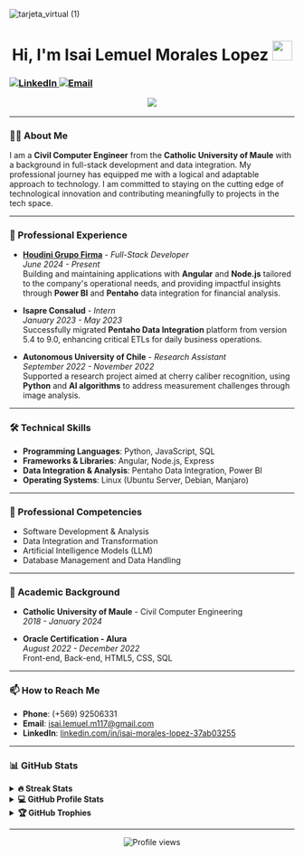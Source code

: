 ![tarjeta_virtual (1)](https://github.com/user-attachments/assets/d057e3e3-9d16-451f-9430-1932ce6ba519)


<h1 align="center">Hi, I'm Isai Lemuel Morales Lopez <img src="https://media.giphy.com/media/hvRJCLFzcasrR4ia7z/giphy.gif" width="35"></h1>
<h3 align="cente
<p align="center">
 
  <a href="https://linkedin.com/in/isai-morales-lopez-37ab03255" target="_blank">
    <img src="https://img.shields.io/badge/-LinkedIn-%230077B5?style=plastic&logo=linkedin&logoColor=white" alt="LinkedIn">
  </a>
  <a href="mailto:isai.lemuel.m117@gmail.com">
    <img src="https://img.shields.io/badge/-Gmail-D14836?style=plastic&logo=gmail&logoColor=white" alt="Email">
  </a>
</p>

<p align="center">
  <a href="https://github.com/DenverCoder1/readme-typing-svg"><img src="https://readme-typing-svg.herokuapp.com?font=Fira+Code&color=%2300A7E1&size=25&center=true&vCenter=true&width=700&height=50&lines=Experienced+Full-Stack+Developer;Data+Integration+and+Analysis+Expert;Adaptable+to+New+Technologies;Passionate+about+Innovative+Tech+Solutions;Open+to+Learning+and+Professional+Growth"></a>
</p>


---

### 👨‍💻 About Me

I am a **Civil Computer Engineer** from the **Catholic University of Maule** with a background in full-stack development and data integration. My professional journey has equipped me with a logical and adaptable approach to technology. I am committed to staying on the cutting edge of technological innovation and contributing meaningfully to projects in the tech space.

---

### 🚀 Professional Experience

- **[Houdini Grupo Firma](https://grupofirma.cl)** - *Full-Stack Developer*  
  *June 2024 - Present*  
  Building and maintaining applications with **Angular** and **Node.js** tailored to the company's operational needs, and providing impactful insights through **Power BI** and **Pentaho** data integration for financial analysis.

- **Isapre Consalud** - *Intern*  
  *January 2023 - May 2023*  
  Successfully migrated **Pentaho Data Integration** platform from version 5.4 to 9.0, enhancing critical ETLs for daily business operations.

- **Autonomous University of Chile** - *Research Assistant*  
  *September 2022 - November 2022*  
  Supported a research project aimed at cherry caliber recognition, using **Python** and **AI algorithms** to address measurement challenges through image analysis.

---

### 🛠️ Technical Skills

- **Programming Languages**: Python, JavaScript, SQL
- **Frameworks & Libraries**: Angular, Node.js, Express
- **Data Integration & Analysis**: Pentaho Data Integration, Power BI
- **Operating Systems**: Linux (Ubuntu Server, Debian, Manjaro)

---

### 🧠 Professional Competencies

- Software Development & Analysis
- Data Integration and Transformation
- Artificial Intelligence Models (LLM)
- Database Management and Data Handling

---

### 🌱 Academic Background

- **Catholic University of Maule** - Civil Computer Engineering  
  *2018 - January 2024*

- **Oracle Certification - Alura**  
  *August 2022 - December 2022*  
  Front-end, Back-end, HTML5, CSS, SQL

---

### 📫 How to Reach Me

- **Phone**: (+569) 92506331
- **Email**: [isai.lemuel.m117@gmail.com](mailto:isai.lemuel.m117@gmail.com)
- **LinkedIn**: [linkedin.com/in/isai-morales-lopez-37ab03255](https://linkedin.com/in/isai-morales-lopez-37ab03255)

---

### 📊 GitHub Stats

<details>
  <summary><b>🔥 Streak Stats</b></summary>
  <p align="center">
    <img src="https://github-readme-streak-stats.herokuapp.com/?user=isai-morales-lopez&theme=tokyonight_duo" alt="isai-morales-lopez's streak" />
  </p>
</details>

<details>
  <summary><b>💻 GitHub Profile Stats</b></summary>
  <p align="center">
    <img src="https://github-readme-stats.vercel.app/api?username=isai-morales-lopez&show_icons=true&theme=tokyonight" alt="isai-morales-lopez's GitHub stats" height="180px" />
    <img src="https://github-readme-stats.vercel.app/api/top-langs/?username=isai-morales-lopez&langs_count=10&theme=tokyonight" alt="isai-morales-lopez's languages" height="180px" />
  </p>
</details>

<details>
  <summary><b>🏆 GitHub Trophies</b></summary>
  <p align="center">
    <img src="https://github-profile-trophy.vercel.app/?username=isai-morales-lopez&theme=tokyonight&no-bg=true&column=4" alt="GitHub Trophies" />
  </p>
</details>

---

<p align="center">
  <img src="https://komarev.com/ghpvc/?username=isai-morales-lopez&label=Profile%20views&color=0047AB&style=plastic" alt="Profile views" />
</p>

